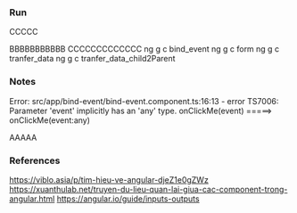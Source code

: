 ### Run
CCCCC


BBBBBBBBBBB
CCCCCCCCCCCCC
ng g c bind_event
ng g c form
ng g c tranfer_data
ng g c tranfer_data_child2Parent

### Notes
Error: src/app/bind-event/bind-event.component.ts:16:13 - error TS7006: Parameter 'event' implicitly has an 'any' type.
onClickMe(event)
=====> onClickMe(event:any)

AAAAA

### References
https://viblo.asia/p/tim-hieu-ve-angular-djeZ1e0gZWz
https://xuanthulab.net/truyen-du-lieu-quan-lai-giua-cac-component-trong-angular.html
https://angular.io/guide/inputs-outputs








